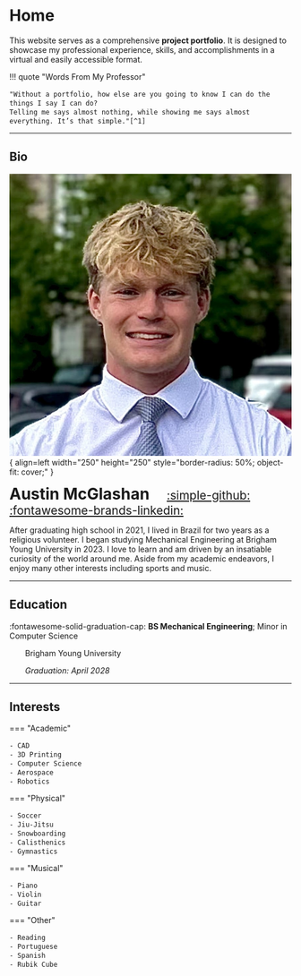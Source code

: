 # Home

This website serves as a comprehensive **project portfolio**. It is designed to showcase my professional experience, skills, and accomplishments in a virtual and easily accessible format.

!!! quote "Words  From My Professor"

    "Without a portfolio, how else are you going to know I can do the things I say I can do?    
    Telling me says almost nothing, while showing me says almost everything. It’s that simple."[^1]

[^1]: Mattson, Chris. “How to Get the Job - Part 1.” The BYU Design Review, 17 Sep. 2019, https://www.designreview.byu.edu/collections/how-to-get-the-job.

***
## Bio

![Profile Picture](assets/profile.jpg){ align=left width="250" height="250" style="border-radius: 50%; object-fit: cover;" }

<span style="font-size: 2em;">**Austin McGlashan**</span> 
<span style="font-size: 1.5em;">&emsp;
[:simple-github:](https://github.com/austin006)&emsp;
[:fontawesome-brands-linkedin:](https://www.linkedin.com/in/austin-mcglashan-006/)
</span>

After graduating high school in 2021, I lived in Brazil for two years as a religious volunteer. I began studying Mechanical Engineering at Brigham Young University in 2023. I love to learn and am driven by an insatiable curiosity of the world around me. Aside from my academic endeavors, I enjoy many other interests including sports and music.
<br style="clear: both;">

<!-- I'm Austin, and at my core, I'm driven by an insatiable curiosity and a profound commitment to continuous learning. This fundamental desire to acquire new knowledge and skills propels me in all endeavors—whether it's excelling in challenging coursework, mastering the coordination of juggling on a unicycle, or executing a backflip. This website itself is a direct outcome of that passion; I wanted to build my own online space, viewed it as a compelling learning opportunity, and enthusiastically immersed myself in the process of bringing it to life. -->

***
## Education

:fontawesome-solid-graduation-cap: **BS Mechanical Engineering**; Minor in Computer Science

&emsp;&emsp;Brigham Young University

&emsp;&emsp;*Graduation: April 2028*

***
## Interests

=== "Academic"

    - CAD
    - 3D Printing
    - Computer Science
    - Aerospace
    - Robotics

=== "Physical"

    - Soccer
    - Jiu-Jitsu
    - Snowboarding
    - Calisthenics
    - Gymnastics

=== "Musical"

    - Piano
    - Violin
    - Guitar

=== "Other"

    - Reading
    - Portuguese
    - Spanish
    - Rubik Cube